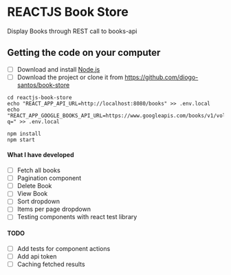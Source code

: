 # REACTJS Book Store
Display Books through REST call to books-api

## Getting the code on your computer
- [ ] Download and install <a href="https://nodejs.org/en/download/" target="_blank">Node.js</a>
- [ ] Download the project or clone it from https://github.com/diogo-santos/book-store
```
cd reactjs-book-store
echo "REACT_APP_API_URL=http://localhost:8080/books" >> .env.local
echo "REACT_APP_GOOGLE_BOOKS_API_URL=https://www.googleapis.com/books/v1/volumes?q=" >> .env.local
```
```
npm install
npm start
```

#### What I have developed
- [ ] Fetch all books
- [ ] Pagination component
- [ ] Delete Book
- [ ] View Book
- [ ] Sort dropdown
- [ ] Items per page dropdown
- [ ] Testing components with react test library

#### TODO
- [ ] Add tests for component actions
- [ ] Add api token
- [ ] Caching fetched results
